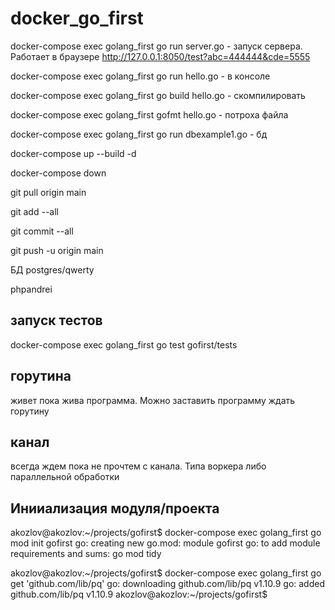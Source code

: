 # docker_go_first

docker-compose exec golang_first go run server.go - запуск сервера. Работает в браузере http://127.0.0.1:8050/test?abc=444444&cde=5555

docker-compose exec golang_first go run hello.go - в консоле

docker-compose exec golang_first go build hello.go - скомпилировать

docker-compose exec golang_first gofmt hello.go - потроха файла

docker-compose exec golang_first go run dbexample1.go - бд

docker-compose up --build -d

docker-compose down
 
git pull origin main

git add --all

git commit --all

git push -u origin main

БД
postgres/qwerty

phpandrei

## запуск тестов
docker-compose exec golang_first go test gofirst/tests

## горутина 
живет пока жива программа. Можно заставить программу ждать горутину

## канал
всегда ждем пока не прочтем с канала. Типа воркера либо параллельной обработки

## Инииализация модуля/проекта
akozlov@akozlov:~/projects/gofirst$ docker-compose exec golang_first go mod init gofirst
go: creating new go.mod: module gofirst
go: to add module requirements and sums:
        go mod tidy

akozlov@akozlov:~/projects/gofirst$ docker-compose exec golang_first go get 'github.com/lib/pq'
go: downloading github.com/lib/pq v1.10.9
go: added github.com/lib/pq v1.10.9
akozlov@akozlov:~/projects/gofirst$ 
